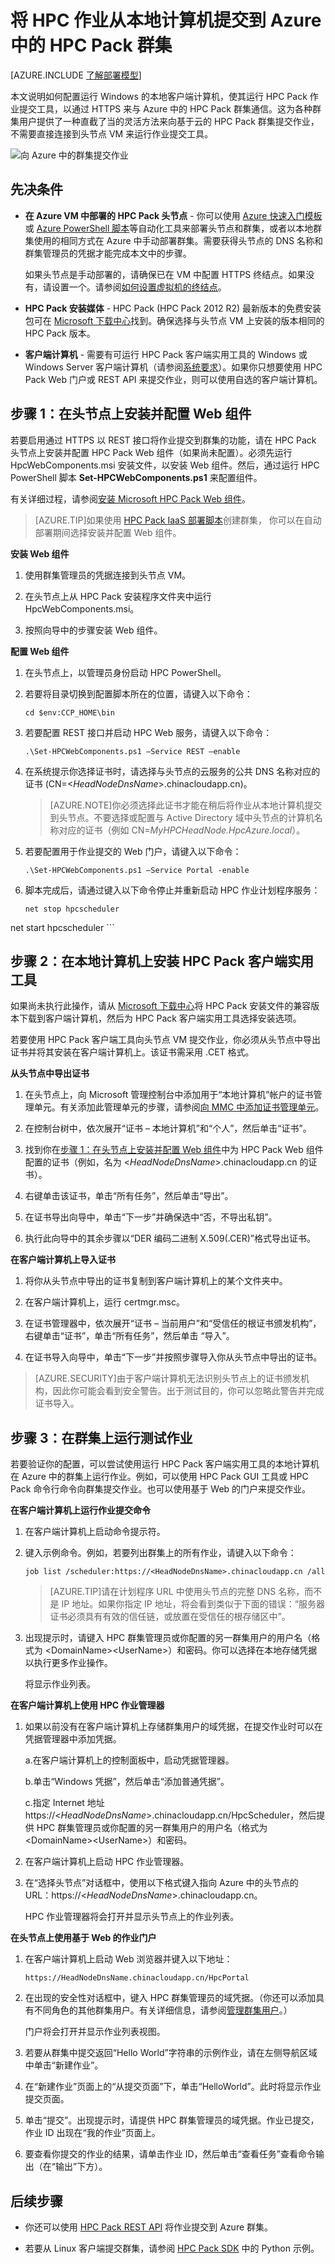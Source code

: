<properties
 pageTitle="向 Azure 中的 HPC 群集提交作业 | Windows Azure"
 description="了解如何设置本地计算机，以将作业提交到 Azure 中的 HPC Pack 群集"
 services="virtual-machines"
 documentationCenter=""
 authors="dlepow"
 manager="timlt"
 editor=""
 tags="azure-resource-manager,azure-service-management"/>
<tags
	ms.service="virtual-machines"
 	ms.date="09/28/2015"
 	wacn.date="11/27/2015"/>

# 将 HPC 作业从本地计算机提交到 Azure 中的 HPC Pack 群集

[AZURE.INCLUDE [了解部署模型](../includes/learn-about-deployment-models-both-include.md)]

本文说明如何配置运行 Windows 的本地客户端计算机，使其运行 HPC Pack 作业提交工具，以通过 HTTPS 来与 Azure 中的 HPC Pack 群集通信。这为各种群集用户提供了一种直截了当的灵活方法来向基于云的 HPC Pack 群集提交作业，不需要直接连接到头节点 VM 来运行作业提交工具。

![向 Azure 中的群集提交作业][jobsubmit]

## 先决条件

* **在 Azure VM 中部署的 HPC Pack 头节点** - 你可以使用 [Azure 快速入门模板](https://azure.microsoft.com/zh-CN/documentation/templates/)或 [Azure PowerShell 脚本](/documentation/articles/virtual-machines-hpcpack-cluster-powershell-script)等自动化工具来部署头节点和群集，或者以本地群集使用的相同方式在 Azure 中手动部署群集。需要获得头节点的 DNS 名称和群集管理员的凭据才能完成本文中的步骤。

    如果头节点是手动部署的，请确保已在 VM 中配置 HTTPS 终结点。如果没有，请设置一个。请参阅[如何设置虚拟机的终结点](virtual-machines-set-up-endpoints.md)。

* **HPC Pack 安装媒体** - HPC Pack (HPC Pack 2012 R2) 最新版本的免费安装包可在 [Microsoft 下载中心](http://go.microsoft.com/fwlink/?LinkId=328024)找到。确保选择与头节点 VM 上安装的版本相同的 HPC Pack 版本。

* **客户端计算机** - 需要有可运行 HPC Pack 客户端实用工具的 Windows 或 Windows Server 客户端计算机（请参阅[系统要求](https://technet.microsoft.com/library/dn535781.aspx)）。如果你只想要使用 HPC Pack Web 门户或 REST API 来提交作业，则可以使用自选的客户端计算机。


## 步骤 1：在头节点上安装并配置 Web 组件

若要启用通过 HTTPS 以 REST 接口将作业提交到群集的功能，请在 HPC Pack 头节点上安装并配置 HPC Pack Web 组件（如果尚未配置）。必须先运行 HpcWebComponents.msi 安装文件，以安装 Web 组件。然后，通过运行 HPC PowerShell 脚本 **Set-HPCWebComponents.ps1** 来配置组件。

有关详细过程，请参阅[安装 Microsoft HPC Pack Web 组件](http://technet.microsoft.com/library/hh314627.aspx)。

>[AZURE.TIP]如果使用 [HPC Pack IaaS 部署脚本](/documentation/articles/virtual-machines-hpcpack-cluster-powershell-script)创建群集，
你可以在自动部署期间选择安装并配置 Web 组件。

**安装 Web 组件**

1. 使用群集管理员的凭据连接到头节点 VM。

2. 在头节点上从 HPC Pack 安装程序文件夹中运行 HpcWebComponents.msi。

3. 按照向导中的步骤安装 Web 组件。

**配置 Web 组件**

1. 在头节点上，以管理员身份启动 HPC PowerShell。

2. 若要将目录切换到配置脚本所在的位置，请键入以下命令：

    ```
    cd $env:CCP_HOME\bin
    ```
3. 若要配置 REST 接口并启动 HPC Web 服务，请键入以下命令：

    ```
    .\Set-HPCWebComponents.ps1 –Service REST –enable
    ```

4. 在系统提示你选择证书时，请选择与头节点的云服务的公共 DNS 名称对应的证书 (CN=&lt;*HeadNodeDnsName*&gt;.chinacloudapp.cn)。

    >[AZURE.NOTE]你必须选择此证书才能在稍后将作业从本地计算机提交到头节点。不要选择或配置与 Active Directory 域中头节点的计算机名称对应的证书（例如 CN=*MyHPCHeadNode.HpcAzure.local*）。

5. 若要配置用于作业提交的 Web 门户，请键入以下命令：

    ```
    .\Set-HPCWebComponents.ps1 –Service Portal -enable
    ```
6. 脚本完成后，请通过键入以下命令停止并重新启动 HPC 作业计划程序服务：

    ```
    net stop hpcscheduler
net start hpcscheduler
    ```

## 步骤 2：在本地计算机上安装 HPC Pack 客户端实用工具

如果尚未执行此操作，请从 [Microsoft 下载中心](http://go.microsoft.com/fwlink/?LinkId=328024)将 HPC Pack 安装文件的兼容版本下载到客户端计算机，然后为 HPC Pack 客户端实用工具选择安装选项。

若要使用 HPC Pack 客户端工具向头节点 VM 提交作业，你必须从头节点中导出证书并将其安装在客户端计算机上。该证书需采用 .CET 格式。

**从头节点中导出证书**

1. 在头节点上，向 Microsoft 管理控制台中添加用于“本地计算机”帐户的证书管理单元。有关添加此管理单元的步骤，请参阅[向 MMC 中添加证书管理单元](https://technet.microsoft.com/library/cc754431.aspx)。

2. 在控制台树中，依次展开“证书 – 本地计算机”和“个人”，然后单击“证书”。

3. 找到你在[步骤 1：在头节点上安装并配置 Web 组件](#step-1:-install-and-configure-the-web-components-on-the-head-node)中为 HPC Pack Web 组件配置的证书（例如，名为 &lt;*HeadNodeDnsName*&gt;.chinacloudapp.cn 的证书）。

4. 右键单击该证书，单击“所有任务”，然后单击“导出”。

5. 在证书导出向导中，单击“下一步”并确保选中“否，不导出私钥”。

6. 执行此向导中的其余步骤以“DER 编码二进制 X.509(.CER)”格式导出证书。


**在客户端计算机上导入证书**


1. 将你从头节点中导出的证书复制到客户端计算机上的某个文件夹中。

2. 在客户端计算机上，运行 certmgr.msc。

3. 在证书管理器中，依次展开“证书 – 当前用户”和“受信任的根证书颁发机构”，右键单击“证书”，单击“所有任务”，然后单击 “导入”。

4. 在证书导入向导中，单击“下一步”并按照步骤导入你从头节点中导出的证书。



>[AZURE.SECURITY]由于客户端计算机无法识别头节点上的证书颁发机构，因此你可能会看到安全警告。出于测试目的，你可以忽略此警告并完成证书导入。

## 步骤 3：在群集上运行测试作业

若要验证你的配置，可以尝试使用运行 HPC Pack 客户端实用工具的本地计算机在 Azure 中的群集上运行作业。例如，可以使用 HPC Pack GUI 工具或 HPC Pack 命令行命令向群集提交作业。也可以使用基于 Web 的门户来提交作业。


**在客户端计算机上运行作业提交命令**


1. 在客户端计算机上启动命令提示符。

2. 键入示例命令。例如，若要列出群集上的所有作业，请键入以下命令：

    ```
    job list /scheduler:https://<HeadNodeDnsName>.chinacloudapp.cn /all
    ```
    >[AZURE.TIP]请在计划程序 URL 中使用头节点的完整 DNS 名称，而不是 IP 地址。如果你指定 IP 地址，将会看到类似于下面的错误：“服务器证书必须具有有效的信任链，或放置在受信任的根存储区中”。

3. 出现提示时，请键入 HPC 群集管理员或你配置的另一群集用户的用户名（格式为 &lt;DomainName&gt;&lt;UserName&gt;）和密码。你可以选择在本地存储凭据以执行更多作业操作。

    将显示作业列表。


**在客户端计算机上使用 HPC 作业管理器**

1. 如果以前没有在客户端计算机上存储群集用户的域凭据，在提交作业时可以在凭据管理器中添加凭据。

    a.在客户端计算机上的控制面板中，启动凭据管理器。

    b.单击“Windows 凭据”，然后单击“添加普通凭据”。

    c.指定 Internet 地址 https://&lt;*HeadNodeDnsName*&gt;.chinacloudapp.cn/HpcScheduler，然后提供 HPC 群集管理员或你配置的另一群集用户的用户名（格式为 &lt;DomainName&gt;&lt;UserName&gt;）和密码。

2. 在客户端计算机上启动 HPC 作业管理器。

3. 在“选择头节点”对话框中，使用以下格式键入指向 Azure 中的头节点的 URL：https://&lt;*HeadNodeDnsName*&gt;.chinacloudapp.cn。

    HPC 作业管理器将会打开并显示头节点上的作业列表。

**在头节点上使用基于 Web 的作业门户**

1. 在客户端计算机上启动 Web 浏览器并键入以下地址：
    ```
    https://HeadNodeDnsName.chinacloudapp.cn/HpcPortal
    ```
2. 在出现的安全性对话框中，键入 HPC 群集管理员的域凭据。（你还可以添加具有不同角色的其他群集用户。有关详细信息，请参阅[管理群集用户](https://technet.microsoft.com/library/ff919335.aspx)。）

    门户将会打开并显示作业列表视图。

3. 若要从群集中提交返回“Hello World”字符串的示例作业，请在左侧导航区域中单击“新建作业”。

4. 在“新建作业”页面上的“从提交页面”下，单击“HelloWorld”。此时将显示作业提交页面。

5. 单击“提交”。出现提示时，请提供 HPC 群集管理员的域凭据。作业已提交，作业 ID 出现在“我的作业”页面上。

6. 要查看你提交的作业的结果，请单击作业 ID，然后单击“查看任务”查看命令输出（在“输出”下方）。

## 后续步骤

* 你还可以使用 [HPC Pack REST API](http://social.technet.microsoft.com/wiki/contents/articles/7737.creating-and-submitting-jobs-by-using-the-rest-api-in-microsoft-hpc-pack-windows-hpc-server.aspx) 将作业提交到 Azure 群集。

* 若要从 Linux 客户端提交群集，请参阅 [HPC Pack SDK](https://www.microsoft.com/download/details.aspx?id=47756) 中的 Python 示例。


<!--Image references-->
[jobsubmit]: ./media/virtual-machines-hpcpack-cluster-submit-jobs/jobsubmit.png

<!---HONumber=82-->